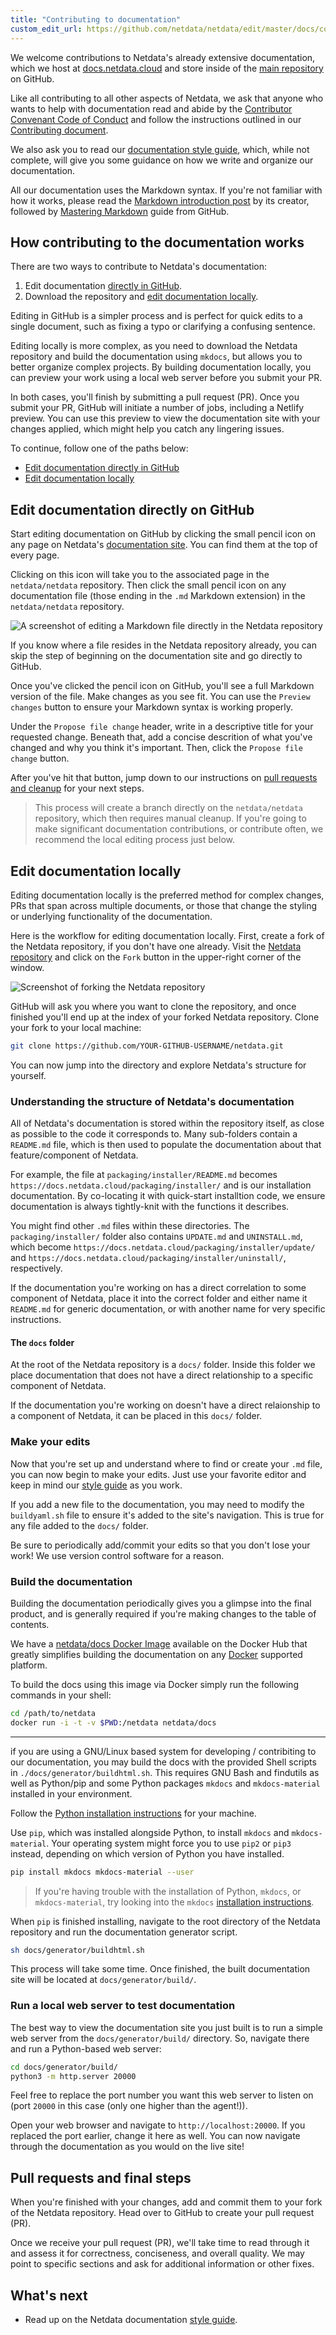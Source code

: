 ```yaml
---
title: "Contributing to documentation"
custom_edit_url: https://github.com/netdata/netdata/edit/master/docs/contributing/contributing-documentation.md
---
```




We welcome contributions to Netdata's already extensive documentation, which we host at
[docs.netdata.cloud](https://docs.netdata.cloud/) and store inside of the [main
repository](https://github.com/netdata/netdata) on GitHub.

Like all contributing to all other aspects of Netdata, we ask that anyone who wants to help with documentation read and
abide by the [Contributor Convenant Code of Conduct](/docs/agent/code_of_conduct) and follow the
instructions outlined in our [Contributing document](/docs/agent/contributing).

We also ask you to read our [documentation style guide](/docs/agent/contributing/style-guide), which, while not complete, will give you some
guidance on how we write and organize our documentation.

All our documentation uses the Markdown syntax. If you're not familiar with how it works, please read the [Markdown
introduction post](https://daringfireball.net/projects/markdown/) by its creator, followed by [Mastering
Markdown](https://guides.github.com/features/mastering-markdown/) guide from GitHub.

## How contributing to the documentation works

There are two ways to contribute to Netdata's documentation: 

1.  Edit documentation [directly in GitHub](#edit-documentation-directly-on-github).
2.  Download the repository and [edit documentation locally](#edit-documentation-locally).

Editing in GitHub is a simpler process and is perfect for quick edits to a single document, such as fixing a typo or
clarifying a confusing sentence.

Editing locally is more complex, as you need to download the Netdata repository and build the documentation using
`mkdocs`, but allows you to better organize complex projects. By building documentation locally, you can preview your
work using a local web server before you submit your PR.

In both cases, you'll finish by submitting a pull request (PR). Once you submit your PR, GitHub will initiate a number
of jobs, including a Netlify preview. You can use this preview to view the documentation site with your changes applied,
which might help you catch any lingering issues.

To continue, follow one of the paths below:

-   [Edit documentation directly in GitHub](#edit-documentation-directly-on-github)
-   [Edit documentation locally](#edit-documentation-locally)

## Edit documentation directly on GitHub

Start editing documentation on GitHub by clicking the small pencil icon on any page on Netdata's [documentation
site](https://docs.netdata.cloud/). You can find them at the top of every page.

Clicking on this icon will take you to the associated page in the `netdata/netdata` repository. Then click the small
pencil icon on any documentation file (those ending in the `.md` Markdown extension) in the `netdata/netdata`
repository.

![A screenshot of editing a Markdown file directly in the Netdata
repository](https://user-images.githubusercontent.com/1153921/59637188-10426d00-910a-11e9-99f2-ec564d6fb7d5.png)

If you know where a file resides in the Netdata repository already, you can skip the step of beginning on the
documentation site and go directly to GitHub.

Once you've clicked the pencil icon on GitHub, you'll see a full Markdown version of the file. Make changes as you see
fit. You can use the `Preview changes` button to ensure your Markdown syntax is working properly.

Under the `Propose file change` header, write in a descriptive title for your requested change. Beneath that, add a
concise descrition of what you've changed and why you think it's important. Then, click the `Propose file change`
button. 

After you've hit that button, jump down to our instructions on [pull requests and
cleanup](#pull-requests-and-final-steps) for your next steps. 

> This process will create a branch directly on the `netdata/netdata` repository, which then requires manual cleanup. If
> you're going to make significant documentation contributions, or contribute often, we recommend the local editing
> process just below.

## Edit documentation locally

Editing documentation locally is the preferred method for complex changes, PRs that span across multiple documents, or
those that change the styling or underlying functionality of the documentation.

Here is the workflow for editing documentation locally. First, create a fork of the Netdata repository, if you don't
have one already. Visit the [Netdata repository](https://github.com/netdata/netdata) and click on the `Fork` button in
the upper-right corner of the window.

![Screenshot of forking the Netdata
repository](https://user-images.githubusercontent.com/1153921/59873572-25f5a380-9351-11e9-92a4-a681fe4a2ed9.png)

GitHub will ask you where you want to clone the repository, and once finished you'll end up at the index of your forked
Netdata repository. Clone your fork to your local machine:

```bash
git clone https://github.com/YOUR-GITHUB-USERNAME/netdata.git
```

You can now jump into the directory and explore Netdata's structure for yourself.

### Understanding the structure of Netdata's documentation

All of Netdata's documentation is stored within the repository itself, as close as possible to the code it corresponds
to. Many sub-folders contain a `README.md` file, which is then used to populate the documentation about that
feature/component of Netdata.

For example, the file at `packaging/installer/README.md` becomes `https://docs.netdata.cloud/packaging/installer/` and
is our installation documentation. By co-locating it with quick-start installtion code, we ensure documentation is
always tightly-knit with the functions it describes.

You might find other `.md` files within these directories. The `packaging/installer/` folder also contains `UPDATE.md`
and `UNINSTALL.md`, which become `https://docs.netdata.cloud/packaging/installer/update/` and
`https://docs.netdata.cloud/packaging/installer/uninstall/`, respectively.

If the documentation you're working on has a direct correlation to some component of Netdata, place it into the correct
folder and either name it `README.md` for generic documentation, or with another name for very specific instructions.

#### The `docs` folder

At the root of the Netdata repository is a `docs/` folder. Inside this folder we place documentation that does not have
a direct relationship to a specific component of Netdata.

If the documentation you're working on doesn't have a direct relaionship to a component of Netdata, it can be placed in
this `docs/` folder.

### Make your edits

Now that you're set up and understand where to find or create your `.md` file, you can now begin to make your edits.
Just use your favorite editor and keep in mind our [style guide](/docs/agent/contributing/style-guide) as you work.

If you add a new file to the documentation, you may need to modify the `buildyaml.sh` file to ensure it's added to the
site's navigation. This is true for any file added to the `docs/` folder.

Be sure to periodically add/commit your edits so that you don't lose your work! We use version control software for a
reason.

### Build the documentation

Building the documentation periodically gives you a glimpse into the final product, and is generally required if you're
making changes to the table of contents.

We have a [netdata/docs Docker Image](https://hub.docker.com/r/netdata/os-test) available on the Docker Hub
that greatly simplifies building the documentation on any [Docker](https://www.docker.com) supported platform.

To build the docs using this image via Docker simply run the following commands in your shell:

```bash
cd /path/to/netdata
docker run -i -t -v $PWD:/netdata netdata/docs
```

----

if you are using a GNU/Linux based system for developing / contribiting to our documentation, you may build the
docs with the provided Shell scripts in `./docs/generator/buildhtml.sh`. This requires GNU Bash and findutils
as well as Python/pip and some Python packages `mkdocs` and `mkdocs-material` installed in your environment.

Follow the [Python installation instructions](https://www.python.org/downloads/) for your machine.

Use `pip`, which was installed alongside Python, to install `mkdocs` and `mkdocs-material`. Your operating system might
force you to use `pip2` or `pip3` instead, depending on which version of Python you have installed.

```bash
pip install mkdocs mkdocs-material --user
```

> If you're having trouble with the installation of Python, `mkdocs`, or `mkdocs-material`, try looking into the
> `mkdocs` [installation instructions](https://squidfunk.github.io/mkdocs-material/getting-started/#installation).

When `pip` is finished installing, navigate to the root directory of the Netdata repository and run the documentation
generator script.

```bash
sh docs/generator/buildhtml.sh
```

This process will take some time. Once finished, the built documentation site will be located at
`docs/generator/build/`.

### Run a local web server to test documentation

The best way to view the documentation site you just built is to run a simple web server from the
`docs/generator/build/` directory. So, navigate there and run a Python-based web server:

```sh
cd docs/generator/build/
python3 -m http.server 20000
```

Feel free to replace the port number you want this web server to listen on (port `20000` in this case (only one higher
than the agent!)).

Open your web browser and navigate to `http://localhost:20000`. If you replaced the port earlier, change it here as
well. You can now navigate through the documentation as you would on the live site!

## Pull requests and final steps

When you're finished with your changes, add and commit them to your fork of the Netdata repository. Head over to GitHub
to create your pull request (PR).

Once we receive your pull request (PR), we'll take time to read through it and assess it for correctness, conciseness,
and overall quality. We may point to specific sections and ask for additional information or other fixes.

## What's next

-   Read up on the Netdata documentation [style guide](/docs/agent/contributing/style-guide).


